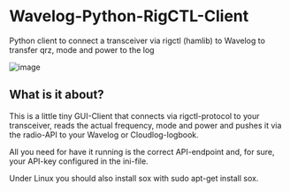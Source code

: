 # Wavelog-Python-RigCTL-Client
Python client to connect a transceiver via rigctl (hamlib) to Wavelog to transfer qrz, mode and power to the log

![image](https://github.com/user-attachments/assets/cd388ba6-962f-43c5-bb00-589420ea50f1)

## What is it about?

This is a little tiny GUI-Client that connects via rigctl-protocol to your transceiver, reads the actual frequency, mode and power and pushes it via the radio-API to your Wavelog or Cloudlog-logbook.

All you need for have it running is the correct API-endpoint and, for sure, your API-key configured in the ini-file.

Under Linux you should also install sox with sudo apt-get install sox.
